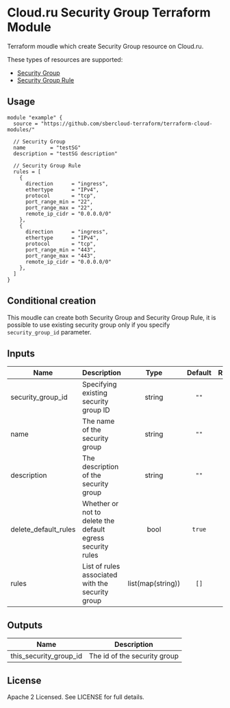 # Cloud.ru Security Group Terraform Module

Terraform moudle which create Security Group resource on Cloud.ru.

These types of resources are supported:

* [Security Group](https://registry.terraform.io/providers/sbercloud-terraform/sbercloud/latest/docs/resources/networking_secgroup)
* [Security Group Rule](https://registry.terraform.io/providers/sbercloud-terraform/sbercloud/latest/docs/resources/networking_secgroup_rule)

## Usage

```hcl
module "example" {
  source = "https://github.com/sbercloud-terraform/terraform-cloud-modules/"

  // Security Group
  name        = "testSG"
  description = "testSG description"

  // Security Group Rule
  rules = [
    {
      direction      = "ingress",
      ethertype      = "IPv4",
      protocol       = "tcp",
      port_range_min = "22",
      port_range_max = "22",
      remote_ip_cidr = "0.0.0.0/0"
    },
    {
      direction      = "ingress",
      ethertype      = "IPv4",
      protocol       = "tcp",
      port_range_min = "443",
      port_range_max = "443",
      remote_ip_cidr = "0.0.0.0/0"
    },
  ]
}
```

## Conditional creation

This moudle can create both Security Group and Security Group Rule, it is possible to use
existing security group only if you specify `security_group_id` parameter.

## Inputs

| Name | Description | Type | Default | Required |
|------|-------------|:----:|:-----:|:-----:|
| security_group_id  | Specifying existing security group ID  | string  | `""`  | no  |
| name  | The name of the security group  | string  | `""`  | no  |
| description  | The description of the security group  | string  | `""`  | no  |
| delete_default_rules  | Whether or not to delete the default egress security rules  | bool  | `true`  | no  |
| rules  | List of rules associated with the security group  | list(map(string))  | `[]`  | no  |


## Outputs

| Name | Description |
|------|-------------|
| this_security_group_id | The id of the security group |

License
----
Apache 2 Licensed. See LICENSE for full details.
